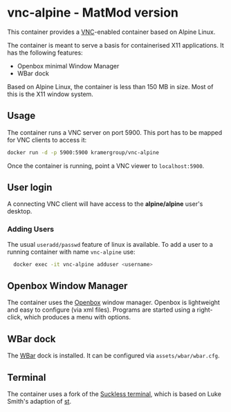 # vnc-alpine - MatMod version

This container provides a [VNC](https://en.wikipedia.org/wiki/Virtual_Network_Computing)-enabled container based on Alpine Linux.

The container is meant to serve a basis for containerised X11 applications. It has the following features:

- Openbox minimal Window Manager
- WBar dock

Based on Alpine Linux, the container is less than 150 MB in size. Most of this is the X11 window system.

## Usage

The container runs a VNC server on port 5900. This port has to be mapped for VNC clients to access it:

```bash
docker run -d -p 5900:5900 kramergroup/vnc-alpine
```

Once the container is running, point a VNC viewer to `localhost:5900`.

## User login

A connecting VNC client will have access to the **alpine/alpine** user's desktop.

### Adding Users

The usual `useradd/passwd` feature of linux is available. To add a user to a running container with name `vnc-alpine` use:

```bash
  docker exec -it vnc-alpine adduser <username>
```

## Openbox Window Manager

The container uses the [Openbox](https://en.wikipedia.org/wiki/Openbox) window manager.
Openbox is lightweight and easy to configure (via xml files). Programs are started using a right-click, which produces a menu with options.

## WBar dock

The [WBar](https://code.google.com/archive/p/wbar/) dock is installed. It can be configured via `assets/wbar/wbar.cfg`.

## Terminal

The container uses a fork of the [Suckless terminal](https://github.com/DenisKramer/st), which is based on Luke Smith's adaption of [st](https://github.com/shiva/st).

